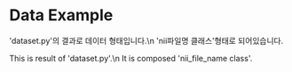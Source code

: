 # Data Example

'dataset.py'의 결과로 데이터 형태입니다.\n
'nii파일명 클래스'형태로 되어있습니다.

This is result of 'dataset.py'.\n
It is composed 'nii_file_name class'. 
